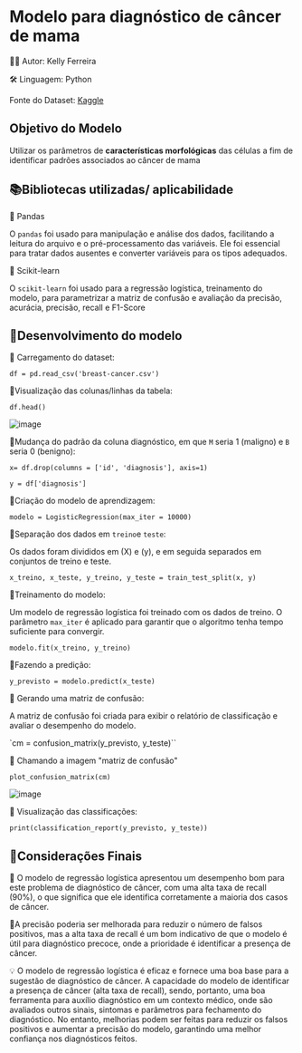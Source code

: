 # Modelo para diagnóstico de câncer de mama

👩‍💻 Autor: Kelly Ferreira

🛠️ Linguagem: Python

Fonte do Dataset: [Kaggle](https://www.kaggle.com/datasets/yasserh/breast-cancer-dataset?resource=download)

## Objetivo do Modelo

Utilizar os parâmetros de **características morfológicas** das células a fim de identificar padrões associados ao câncer de mama

## 📚Bibliotecas utilizadas/ aplicabilidade

🔹 Pandas

O `pandas` foi usado para manipulação e análise dos dados, facilitando a leitura do arquivo e o pré-processamento das variáveis. Ele foi essencial para tratar dados ausentes e converter variáveis para os tipos adequados.

🔹 Scikit-learn

O `scikit-learn` foi usado para a regressão logística, treinamento do modelo, para parametrizar a matriz de confusão e avaliação da precisão, acurácia, precisão, recall e F1-Score

## 🧮Desenvolvimento do modelo

🔹 Carregamento do dataset:

`df = pd.read_csv('breast-cancer.csv')`

🔹Visualização das colunas/linhas da tabela:

`df.head()`

![image](https://github.com/user-attachments/assets/c5194b00-eb19-441c-91b6-9b06411308a2)

🔹Mudança do padrão da coluna diagnóstico, em que `M` seria 1 (maligno) e `B` seria 0 (benigno):

`x= df.drop(columns = ['id', 'diagnosis'], axis=1)`

`y = df['diagnosis']`

🔹Criação do modelo de aprendizagem:

`modelo = LogisticRegression(max_iter = 10000)`

🔹Separação dos dados em `treino`e `teste`:

Os dados foram divididos em  (X) e  (y), e em seguida separados em conjuntos de treino e teste.

`x_treino, x_teste, y_treino, y_teste = train_test_split(x, y)`

🔹Treinamento do modelo:

Um modelo de regressão logística foi treinado com os dados de treino. O parâmetro `max_iter` é aplicado para garantir que o algoritmo tenha tempo suficiente para convergir.

`modelo.fit(x_treino, y_treino)`

🔹Fazendo a predição:

`y_previsto = modelo.predict(x_teste)`

🔹 Gerando uma matriz de confusão: 

A matriz de confusão foi criada para exibir o relatório de classificação  e avaliar o desempenho do modelo.

`cm = confusion_matrix(y_previsto, y_teste)`` 

🔹 Chamando a imagem "matriz de confusão"

`plot_confusion_matrix(cm)`

![image](https://github.com/user-attachments/assets/56160aaf-854c-490e-912d-c276c47f7fcf)

🔹 Visualização das classificações: 

`print(classification_report(y_previsto, y_teste))`

##  📝Considerações Finais

🔹 O modelo de regressão logística apresentou um desempenho bom para este problema de diagnóstico de câncer, com uma alta taxa de recall (90%), o que significa que ele identifica corretamente a maioria dos casos de câncer.

🔹A precisão poderia ser melhorada para reduzir o número de falsos positivos, mas a alta taxa de recall é um bom indicativo de que o modelo é útil para diagnóstico precoce, onde a prioridade é identificar a presença de câncer.

💡 O modelo de regressão logística é eficaz e fornece uma boa base para a sugestão de diagnóstico de câncer. A capacidade do modelo de identificar a presença de câncer (alta taxa de recall), sendo, portanto, uma boa ferramenta para auxílio diagnóstico em um contexto médico, onde são avaliados outros sinais, sintomas e parâmetros para fechamento do diagnóstico. No entanto, melhorias podem ser feitas para reduzir os falsos positivos e aumentar a precisão do modelo, garantindo uma melhor confiança nos diagnósticos feitos.











